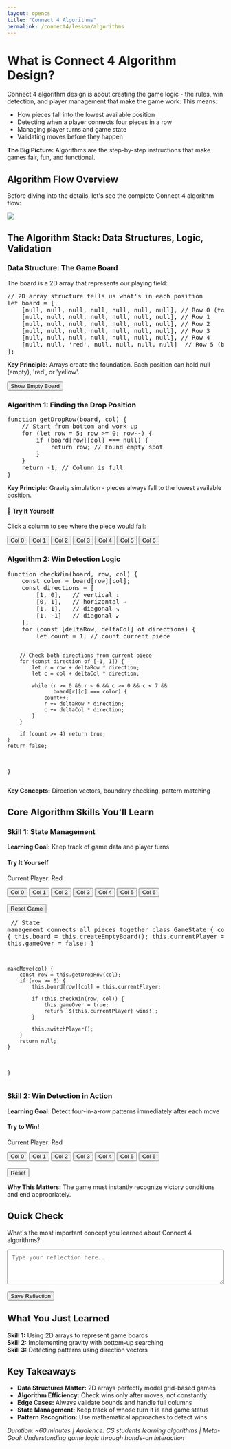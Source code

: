 ```yaml
---
layout: opencs
title: "Connect 4 Algorithms"
permalink: /connect4/lesson/algorithms
---
```

<html lang="en">
    <meta charset="UTF-8">
    <meta name="viewport" content="width=device-width, initial-scale=1.0">
    <title>Connect 4 Algorithm Lesson</title>
    <style>
        .flowchart-container { margin: 20px 0; padding: 20px; border: 2px solid #007acc; border-radius: 8px; background: #f8f9fa; }
    </style>
    <h1>What is Connect 4 Algorithm Design?</h1>
    <p>Connect 4 algorithm design is about creating the game logic - the rules, win detection, and player management that make the game work. This means:</p>
    <ul>
        <li>How pieces fall into the lowest available position</li>
        <li>Detecting when a player connects four pieces in a row</li>
        <li>Managing player turns and game state</li>
        <li>Validating moves before they happen</li>
    </ul>
    <p><strong>The Big Picture:</strong> Algorithms are the step-by-step instructions that make games fair, fun, and functional.</p>
    <h2>Algorithm Flow Overview</h2>
    <p>Before diving into the details, let's see the complete Connect 4 algorithm flow:</p>
    <img src="{{site.baseurl}}/images/flowchart.png">
    <h2>The Algorithm Stack: Data Structures, Logic, Validation</h2>
    <h3>Data Structure: The Game Board</h3>
    <p>The board is a 2D array that represents our playing field:</p>
    <pre>
// 2D array structure tells us what's in each position
let board = [
    [null, null, null, null, null, null, null], // Row 0 (top)
    [null, null, null, null, null, null, null], // Row 1
    [null, null, null, null, null, null, null], // Row 2
    [null, null, null, null, null, null, null], // Row 3
    [null, null, null, null, null, null, null], // Row 4
    [null, null, 'red', null, null, null, null]  // Row 5 (bottom)
];</pre>
    <p><strong>Key Principle:</strong> Arrays create the foundation. Each position can hold null (empty), 'red', or 'yellow'.</p>
    <div id="board-demo" class="grid"></div>
    <button onclick="showEmptyBoard()"> Show Empty Board</button>
    <h3>Algorithm 1: Finding the Drop Position</h3>
    <pre>
function getDropRow(board, col) {
    // Start from bottom and work up
    for (let row = 5; row >= 0; row--) {
        if (board[row][col] === null) {
            return row; // Found empty spot
        }
    }
    return -1; // Column is full
}</pre>
    <p><strong>Key Principle:</strong> Gravity simulation - pieces always fall to the lowest available position.</p>
    <div class="interactive-demo">
        <h4>🎯 Try It Yourself</h4>
        <div id="drop-demo" class="grid"></div>
        <p>Click a column to see where the piece would fall:</p>
        <button onclick="testDrop(0)">Col 0</button>
        <button onclick="testDrop(1)">Col 1</button>
        <button onclick="testDrop(2)">Col 2</button>
        <button onclick="testDrop(3)">Col 3</button>
        <button onclick="testDrop(4)">Col 4</button>
        <button onclick="testDrop(5)">Col 5</button>
        <button onclick="testDrop(6)">Col 6</button>
    </div>
    <h3>Algorithm 2: Win Detection Logic</h3>
    <pre>
function checkWin(board, row, col) {
    const color = board[row][col];
    const directions = [
        [1, 0],   // vertical ↓
        [0, 1],   // horizontal →
        [1, 1],   // diagonal ↘
        [1, -1]   // diagonal ↙
    ];
    for (const [deltaRow, deltaCol] of directions) {
        let count = 1; // count current piece
        
        // Check both directions from current piece
        for (const direction of [-1, 1]) {
            let r = row + deltaRow * direction;
            let c = col + deltaCol * direction;
            
            while (r >= 0 && r < 6 && c >= 0 && c < 7 && 
                   board[r][c] === color) {
                count++;
                r += deltaRow * direction;
                c += deltaCol * direction;
            }
        }
        
        if (count >= 4) return true;
    }
    return false;
}</pre>
    <p><strong>Key Concepts:</strong> Direction vectors, boundary checking, pattern matching</p>
    <h2>Core Algorithm Skills You'll Learn</h2>
    <h3>Skill 1: State Management</h3>
    <p><strong>Learning Goal:</strong> Keep track of game data and player turns</p>
    <div class="interactive-demo">
        <h4> Try It Yourself</h4>
        <div id="game-demo" class="grid"></div>
        <p>Current Player: <span id="current-player" class="current-player">Red</span></p>
        <button onclick="playMove(0)">Col 0</button>
        <button onclick="playMove(1)">Col 1</button>
        <button onclick="playMove(2)">Col 2</button>
        <button onclick="playMove(3)">Col 3</button>
        <button onclick="playMove(4)">Col 4</button>
        <button onclick="playMove(5)">Col 5</button>
        <button onclick="playMove(6)">Col 6</button>
        <br><br>
        <button onclick="resetGame()">Reset Game</button>
    </div>
    <pre>
// State management connects all pieces together
class GameState {
    constructor() {
        this.board = this.createEmptyBoard();
        this.currentPlayer = 'red';
        this.gameOver = false;
    }
    
    makeMove(col) {
        const row = this.getDropRow(col);
        if (row >= 0) {
            this.board[row][col] = this.currentPlayer;
            
            if (this.checkWin(row, col)) {
                this.gameOver = true;
                return `${this.currentPlayer} wins!`;
            }
            
            this.switchPlayer();
        }
        return null;
    }
}</pre>
    <h3>Skill 2: Win Detection in Action</h3>
    <p><strong>Learning Goal:</strong> Detect four-in-a-row patterns immediately after each move</p>
    <div class="interactive-demo">
        <h4> Try to Win!</h4>
        <div id="win-demo" class="grid"></div>
        <p>Current Player: <span id="win-current-player" class="current-player">Red</span></p>
        <button onclick="playWinMove(0)">Col 0</button>
        <button onclick="playWinMove(1)">Col 1</button>
        <button onclick="playWinMove(2)">Col 2</button>
        <button onclick="playWinMove(3)">Col 3</button>
        <button onclick="playWinMove(4)">Col 4</button>
        <button onclick="playWinMove(5)">Col 5</button>
        <button onclick="playWinMove(6)">Col 6</button>
        <br><br>
        <button onclick="resetWinGame()">Reset</button>
        <div id="win-message"></div>
    </div>
    <p><strong>Why This Matters:</strong> The game must instantly recognize victory conditions and end appropriately.</p>
    <h2>Quick Check</h2>
    <p>What's the most important concept you learned about Connect 4 algorithms?</p>
    <textarea placeholder="Type your reflection here..." style="width: 100%; height: 80px; padding: 10px;"></textarea>
    <br><br>
    <button> Save Reflection</button>
    <h2>What You Just Learned</h2>
    <p> <strong>Skill 1:</strong> Using 2D arrays to represent game boards<br>
     <strong>Skill 2:</strong> Implementing gravity with bottom-up searching<br>
     <strong>Skill 3:</strong> Detecting patterns using direction vectors</p>
    <h2> Key Takeaways</h2>
    <ul>
        <li> <strong>Data Structures Matter:</strong> 2D arrays perfectly model grid-based games</li>
        <li> <strong>Algorithm Efficiency:</strong> Check wins only after moves, not constantly</li>
        <li> <strong>Edge Cases:</strong> Always validate bounds and handle full columns</li>
        <li> <strong>State Management:</strong> Keep track of whose turn it is and game status</li>
        <li> <strong>Pattern Recognition:</strong> Use mathematical approaches to detect wins</li>
    </ul>
    </ul>
    <p><em>Duration: ~60 minutes | Audience: CS students learning algorithms | Meta-Goal: Understanding game logic through hands-on interaction</em></p>
    <script>
        // Initialize Mermaid
        mermaid.initialize({ startOnLoad: true, theme: 'default' });
        // Game state variables
        let demoBoard = Array.from({length: 6}, () => Array(7).fill(null));
        let dropBoard = Array.from({length: 6}, () => Array(7).fill(null));
        let gameBoard = Array.from({length: 6}, () => Array(7).fill(null));
        let winBoard = Array.from({length: 6}, () => Array(7).fill(null));
        let currentGamePlayer = 'red';
        let currentWinPlayer = 'red';
        function createBoard(containerId, board) {
            const container = document.getElementById(containerId);
            container.innerHTML = '';
            for (let row = 0; row < 6; row++) {
                for (let col = 0; col < 7; col++) {
                    const cell = document.createElement('div');
                    cell.className = 'cell';
                    if (board[row][col]) {
                        cell.classList.add(board[row][col]);
                    }
                    cell.id = `${containerId}-${row}-${col}`;
                    container.appendChild(cell);
                }
                container.appendChild(document.createElement('br'));
            }
        }
        function showEmptyBoard() {
            createBoard('board-demo', demoBoard);
        }
        function getDropRow(board, col) {
            for (let row = 5; row >= 0; row--) {
                if (board[row][col] === null) {
                    return row;
                }
            }
            return -1;
        }
        function testDrop(col) {
            // Clear previous highlights
            createBoard('drop-demo', dropBoard);
            const dropRow = getDropRow(dropBoard, col);
            if (dropRow >= 0) {
                const cell = document.getElementById(`drop-demo-${dropRow}-${col}`);
                if (cell) cell.classList.add('highlight');
            }
        }
        function playMove(col) {
            const dropRow = getDropRow(gameBoard, col);
            if (dropRow >= 0) {
                gameBoard[dropRow][col] = currentGamePlayer;
                createBoard('game-demo', gameBoard);
                currentGamePlayer = currentGamePlayer === 'red' ? 'yellow' : 'red';
                document.getElementById('current-player').textContent = 
                    currentGamePlayer === 'red' ? 'Red' : 'Yellow';
            }
        }
        function resetGame() {
            gameBoard = Array.from({length: 6}, () => Array(7).fill(null));
            currentGamePlayer = 'red';
            document.getElementById('current-player').textContent = 'Red';
            createBoard('game-demo', gameBoard);
        }
        function checkWin(board, row, col) {
            const color = board[row][col];
            const directions = [[1,0], [0,1], [1,1], [1,-1]];
            for (const [deltaRow, deltaCol] of directions) {
                let count = 1;
                for (const direction of [-1, 1]) {
                    let r = row + deltaRow * direction;
                    let c = col + deltaCol * direction;
                    while (r >= 0 && r < 6 && c >= 0 && c < 7 && board[r][c] === color) {
                        count++;
                        r += deltaRow * direction;
                        c += deltaCol * direction;
                    }
                }
                if (count >= 4) return true;
            }
            return false;
        }
        function playWinMove(col) {
            const dropRow = getDropRow(winBoard, col);
            if (dropRow >= 0) {
                winBoard[dropRow][col] = currentWinPlayer;
                createBoard('win-demo', winBoard);
                if (checkWin(winBoard, dropRow, col)) {
                    document.getElementById('win-message').innerHTML = 
                        `<h3 style="color: ${currentWinPlayer};">${currentWinPlayer.toUpperCase()} WINS! 🎉</h3>`;
                } else {
                    currentWinPlayer = currentWinPlayer === 'red' ? 'yellow' : 'red';
                    document.getElementById('win-current-player').textContent = 
                        currentWinPlayer === 'red' ? 'Red' : 'Yellow';
                }
            }
        }
        function resetWinGame() {
            winBoard = Array.from({length: 6}, () => Array(7).fill(null));
            currentWinPlayer = 'red';
            document.getElementById('win-current-player').textContent = 'Red';
            document.getElementById('win-message').innerHTML = '';
            createBoard('win-demo', winBoard);
        }
        // Initialize boards
        showEmptyBoard();
        createBoard('drop-demo', dropBoard);
        createBoard('game-demo', gameBoard);
        createBoard('win-demo', winBoard);
    </script>
</html>